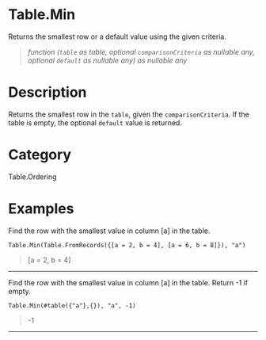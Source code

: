 ﻿# Table.Min
Returns the smallest row or a default value using the given criteria.
> _function (<code>table</code> as table, optional <code>comparisonCriteria</code> as nullable any, optional <code>default</code> as nullable any) as nullable any_
# Description 
Returns the smallest row in the <code>table</code>, given the <code>comparisonCriteria</code>. If the table is empty, the optional <code>default</code> value is returned.

# Category 
Table.Ordering
# Examples 
Find the row with the smallest value in column [a] in the table.
```
Table.Min(Table.FromRecords({[a = 2, b = 4], [a = 6, b = 8]}), "a")
```
> [a = 2, b = 4]
***
Find the row with the smallest value in column [a] in the table. Return -1 if empty.
```
Table.Min(#table({"a"},{}), "a", -1)
```
> -1
***
